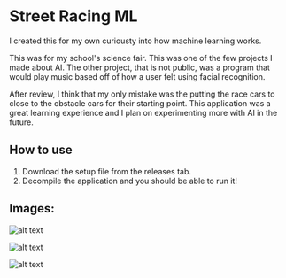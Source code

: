 # Street Racing ML
I created this for my own curiousty into how machine learning works.

This was for my school's science fair. This was one of the few projects I made about AI. The other project, that is not public, was a program that would play music based off of how a user felt using facial recognition.

After review, I think that my only mistake was the putting the race cars to close to the obstacle cars for their starting point. This application was a great learning experience and I plan on experimenting more with AI in the future. 

##  How to use
1. Download the setup file from the releases tab.
3. Decompile the application and you should be able to run it!

## Images:
![alt text](https://github.com/sw1pe/Street-Racing-ML/blob/master/Images/Capture.JPG)

![alt text](https://github.com/sw1pe/Street-Racing-ML/blob/master/Images/mlStreetRacing.jpg)

![alt text](https://github.com/sw1pe/Street-Racing-ML/blob/master/Images/Capture2.JPG)
